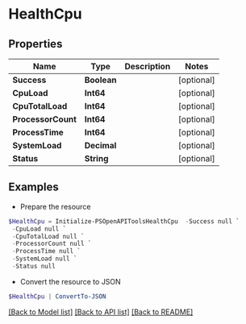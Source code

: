 # HealthCpu
## Properties

Name | Type | Description | Notes
------------ | ------------- | ------------- | -------------
**Success** | **Boolean** |  | [optional] 
**CpuLoad** | **Int64** |  | [optional] 
**CpuTotalLoad** | **Int64** |  | [optional] 
**ProcessorCount** | **Int64** |  | [optional] 
**ProcessTime** | **Int64** |  | [optional] 
**SystemLoad** | **Decimal** |  | [optional] 
**Status** | **String** |  | [optional] 

## Examples

- Prepare the resource
```powershell
$HealthCpu = Initialize-PSOpenAPIToolsHealthCpu  -Success null `
 -CpuLoad null `
 -CpuTotalLoad null `
 -ProcessorCount null `
 -ProcessTime null `
 -SystemLoad null `
 -Status null
```

- Convert the resource to JSON
```powershell
$HealthCpu | ConvertTo-JSON
```

[[Back to Model list]](../README.md#documentation-for-models) [[Back to API list]](../README.md#documentation-for-api-endpoints) [[Back to README]](../README.md)

